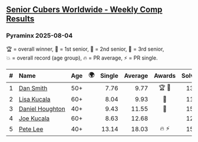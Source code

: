 <style>table {white-space: nowrap;}</style>
<link rel="stylesheet" type="text/css" href="/scw-comp/css/flags.css" />

## [Senior Cubers Worldwide - Weekly Comp Results](/scw-comp/results/)
### Pyraminx 2025-08-04

<span style="white-space: nowrap;">🏆 = overall winner</span>, <span style="white-space: nowrap;">🥇 = 1st senior</span>, <span style="white-space: nowrap;">🥈 = 2nd senior</span>, <span style="white-space: nowrap;">🥉 = 3rd senior</span>, <span style="white-space: nowrap;">💥 = overall record (age group)</span>, <span style="white-space: nowrap;">🔥 = PR average</span>, <span style="white-space: nowrap;">⚡ = PR single</span>.

| # | Name | Age | 🌍 | Single | Average | Awards | Solve 1 | Solve 2 | Solve 3 | Solve 4 | Solve 5 | Video |
| :--: | :-- | :--: | :--: | --: | --: | :--: | --: | --: | --: | --: | --: | :-- |
| 1 | [Dan Smith](../../persons/dan_smith/pyram.md) | 50+ | <i class="flag flag-US" /> | 7.76 | 9.77 | 🏆 🥇 | 13.88 | 9.30 | 10.52 | 7.76 | 9.50 | [Desktop](https://www.facebook.com/events/773476181922397/permalink/784765167460165) / [Mobile](https://m.facebook.com/events/773476181922397?view=permalink&id=784765167460165) |
| 2 | [Lisa Kucala](../../persons/lisa_kucala/pyram.md) | 60+ | <i class="flag flag-US" /> | 8.04 | 9.93 | 🥈 | 11.48 | 8.04 | 9.19 | 10.86 | 9.73 | [Desktop](https://www.facebook.com/events/773476181922397/permalink/783975524205796) / [Mobile](https://m.facebook.com/events/773476181922397?view=permalink&id=783975524205796) |
| 3 | [Daniel Houghton](../../persons/daniel_houghton/pyram.md) | 40+ | <i class="flag flag-CH" /> | 9.43 | 11.55 | 🥉 | 15.36 | 10.53 | 10.05 | 9.43 | 14.08 | [Desktop](https://www.facebook.com/events/773476181922397/permalink/784417877494894) / [Mobile](https://m.facebook.com/events/773476181922397?view=permalink&id=784417877494894) |
| 4 | [Joe Kucala](../../persons/joe_kucala/pyram.md) | 60+ | <i class="flag flag-US" /> | 8.63 | 12.68 |  | 12.41 | 8.63 | 11.79 | 13.83 | 13.85 | [Desktop](https://www.facebook.com/events/773476181922397/permalink/784711750798840) / [Mobile](https://m.facebook.com/events/773476181922397?view=permalink&id=784711750798840) |
| 5 | [Pete Lee](../../persons/pete_lee/pyram.md) | 40+ | <i class="flag flag-GB" /> | 13.14 | 18.03 | 🔥 ⚡ | 15.46 | 13.14 | 18.13 | 35.32 | 20.49 | [Desktop](https://www.facebook.com/events/773476181922397/permalink/778063364797012) / [Mobile](https://m.facebook.com/events/773476181922397?view=permalink&id=778063364797012) |

<!-- Global site tag (gtag.js) - Google Analytics -->
<script async src="https://www.googletagmanager.com/gtag/js?id=UA-86348435-3"></script>
<script>window.dataLayer = window.dataLayer || []; function gtag() {dataLayer.push(arguments);} gtag('js', new Date()); gtag('config', 'UA-86348435-3');</script>
